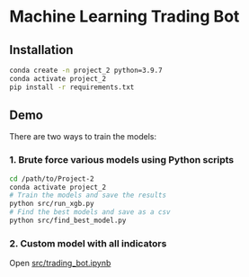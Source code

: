 # Machine Learning Trading Bot

## Installation
```bash
conda create -n project_2 python=3.9.7
conda activate project_2
pip install -r requirements.txt
```

## Demo

There are two ways to train the models:

### 1. Brute force various models using Python scripts

```bash
cd /path/to/Project-2
conda activate project_2
# Train the models and save the results
python src/run_xgb.py
# Find the best models and save as a csv
python src/find_best_model.py
```

### 2. Custom model with all indicators

Open [src/trading_bot.ipynb](src/trading_bot.ipynb)
